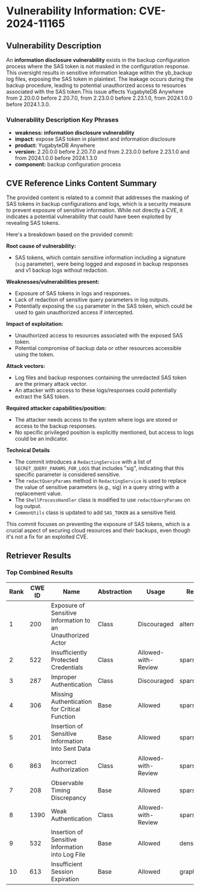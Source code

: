 # Vulnerability Information: CVE-2024-11165

## Vulnerability Description
An **information disclosure vulnerability** exists in the backup configuration process where the SAS token is not masked in the configuration response. This oversight results in sensitive information leakage within the yb_backup log files, exposing the SAS token in plaintext. The leakage occurs during the backup procedure, leading to potential unauthorized access to resources associated with the SAS token.This issue affects YugabyteDB Anywhere from 2.20.0.0 before 2.20.7.0, from 2.23.0.0 before 2.23.1.0, from 2024.1.0.0 before 2024.1.3.0.

### Vulnerability Description Key Phrases
- **weakness:** **information disclosure vulnerability**
- **impact:** expose SAS token in plaintext and information disclosure
- **product:** YugabyteDB Anywhere
- **version:** 2.20.0.0 before 2.20.7.0 and from 2.23.0.0 before 2.23.1.0 and from 2024.1.0.0 before 2024.1.3.0
- **component:** backup configuration process

## CVE Reference Links Content Summary
The provided content is related to a commit that addresses the masking of SAS tokens in backup configurations and logs, which is a security measure to prevent exposure of sensitive information. While not directly a CVE, it indicates a potential vulnerability that could have been exploited by revealing SAS tokens.

Here's a breakdown based on the provided commit:

**Root cause of vulnerability:**
- SAS tokens, which contain sensitive information including a signature (`sig` parameter), were being logged and exposed in backup responses and v1 backup logs without redaction.

**Weaknesses/vulnerabilities present:**
- Exposure of SAS tokens in logs and responses.
- Lack of redaction of sensitive query parameters in log outputs.
- Potentially exposing the `sig` parameter in the SAS token, which could be used to gain unauthorized access if intercepted.

**Impact of exploitation:**
- Unauthorized access to resources associated with the exposed SAS token.
- Potential compromise of backup data or other resources accessible using the token.

**Attack vectors:**
- Log files and backup responses containing the unredacted SAS token are the primary attack vector.
- An attacker with access to these logs/responses could potentially extract the SAS token.

**Required attacker capabilities/position:**
- The attacker needs access to the system where logs are stored or access to the backup responses.
- No specific privileged position is explicitly mentioned, but access to logs could be an indicator.

**Technical Details**
- The commit introduces a `RedactingService` with a list of `SECRET_QUERY_PARAMS_FOR_LOGS` that includes "sig", indicating that this specific parameter is considered sensitive.
- The `redactQueryParams` method in `RedactingService` is used to replace the value of sensitive parameters (e.g., sig) in a query string with a replacement value.
-  The `ShellProcessHandler` class is modified to use `redactQueryParams` on log output.
- `CommonUtils` class is updated to add `SAS_TOKEN` as a sensitive field.

This commit focuses on preventing the exposure of SAS tokens, which is a crucial aspect of securing cloud resources and their backups, even though it's not a fix for an exploited CVE.

## Retriever Results

### Top Combined Results

| Rank | CWE ID | Name | Abstraction | Usage  | Retrievers | Individual Scores |
|------|--------|------|-------------|-------|------------|-------------------|
| 1 | 200 | Exposure of Sensitive Information to an Unauthorized Actor | Class | Discouraged | alternate_terms | 0.800 |
| 2 | 522 | Insufficiently Protected Credentials | Class | Allowed-with-Review | sparse | 0.429 |
| 3 | 287 | Improper Authentication | Class | Discouraged | sparse | 0.427 |
| 4 | 306 | Missing Authentication for Critical Function | Base | Allowed | sparse | 0.426 |
| 5 | 201 | Insertion of Sensitive Information Into Sent Data | Base | Allowed | sparse | 0.422 |
| 6 | 863 | Incorrect Authorization | Class | Allowed-with-Review | sparse | 0.409 |
| 7 | 208 | Observable Timing Discrepancy | Base | Allowed | sparse | 0.409 |
| 8 | 1390 | Weak Authentication | Class | Allowed-with-Review | sparse | 0.409 |
| 9 | 532 | Insertion of Sensitive Information into Log File | Base | Allowed | dense | 0.559 |
| 10 | 613 | Insufficient Session Expiration | Base | Allowed | graph | 0.002 |

